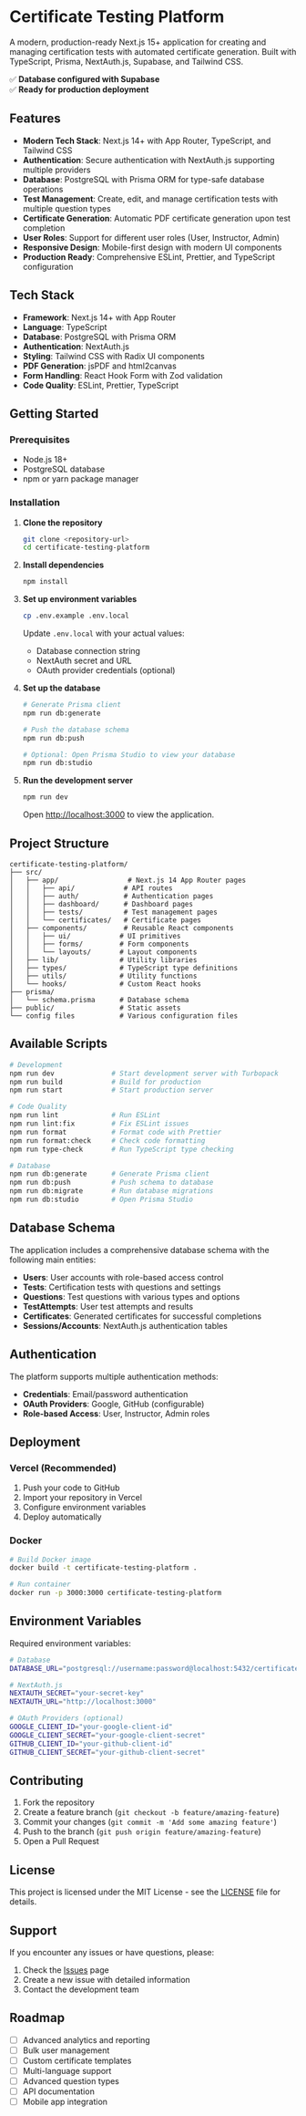 # Certificate Testing Platform

A modern, production-ready Next.js 15+ application for creating and managing certification tests with automated certificate generation. Built with TypeScript, Prisma, NextAuth.js, Supabase, and Tailwind CSS.

✅ **Database configured with Supabase**  
✅ **Ready for production deployment**

## Features

- **Modern Tech Stack**: Next.js 14+ with App Router, TypeScript, and Tailwind CSS
- **Authentication**: Secure authentication with NextAuth.js supporting multiple providers
- **Database**: PostgreSQL with Prisma ORM for type-safe database operations
- **Test Management**: Create, edit, and manage certification tests with multiple question types
- **Certificate Generation**: Automatic PDF certificate generation upon test completion
- **User Roles**: Support for different user roles (User, Instructor, Admin)
- **Responsive Design**: Mobile-first design with modern UI components
- **Production Ready**: Comprehensive ESLint, Prettier, and TypeScript configuration

## Tech Stack

- **Framework**: Next.js 14+ with App Router
- **Language**: TypeScript
- **Database**: PostgreSQL with Prisma ORM
- **Authentication**: NextAuth.js
- **Styling**: Tailwind CSS with Radix UI components
- **PDF Generation**: jsPDF and html2canvas
- **Form Handling**: React Hook Form with Zod validation
- **Code Quality**: ESLint, Prettier, TypeScript

## Getting Started

### Prerequisites

- Node.js 18+
- PostgreSQL database
- npm or yarn package manager

### Installation

1. **Clone the repository**

   ```bash
   git clone <repository-url>
   cd certificate-testing-platform
   ```

2. **Install dependencies**

   ```bash
   npm install
   ```

3. **Set up environment variables**

   ```bash
   cp .env.example .env.local
   ```

   Update `.env.local` with your actual values:
   - Database connection string
   - NextAuth secret and URL
   - OAuth provider credentials (optional)

4. **Set up the database**

   ```bash
   # Generate Prisma client
   npm run db:generate

   # Push the database schema
   npm run db:push

   # Optional: Open Prisma Studio to view your database
   npm run db:studio
   ```

5. **Run the development server**

   ```bash
   npm run dev
   ```

   Open [http://localhost:3000](http://localhost:3000) to view the application.

## Project Structure

```
certificate-testing-platform/
├── src/
│   ├── app/                 # Next.js 14 App Router pages
│   │   ├── api/            # API routes
│   │   ├── auth/           # Authentication pages
│   │   ├── dashboard/      # Dashboard pages
│   │   ├── tests/          # Test management pages
│   │   └── certificates/   # Certificate pages
│   ├── components/         # Reusable React components
│   │   ├── ui/            # UI primitives
│   │   ├── forms/         # Form components
│   │   └── layouts/       # Layout components
│   ├── lib/               # Utility libraries
│   ├── types/             # TypeScript type definitions
│   ├── utils/             # Utility functions
│   └── hooks/             # Custom React hooks
├── prisma/
│   └── schema.prisma      # Database schema
├── public/                # Static assets
└── config files           # Various configuration files
```

## Available Scripts

```bash
# Development
npm run dev              # Start development server with Turbopack
npm run build            # Build for production
npm run start            # Start production server

# Code Quality
npm run lint             # Run ESLint
npm run lint:fix         # Fix ESLint issues
npm run format           # Format code with Prettier
npm run format:check     # Check code formatting
npm run type-check       # Run TypeScript type checking

# Database
npm run db:generate      # Generate Prisma client
npm run db:push          # Push schema to database
npm run db:migrate       # Run database migrations
npm run db:studio        # Open Prisma Studio
```

## Database Schema

The application includes a comprehensive database schema with the following main entities:

- **Users**: User accounts with role-based access control
- **Tests**: Certification tests with questions and settings
- **Questions**: Test questions with various types and options
- **TestAttempts**: User test attempts and results
- **Certificates**: Generated certificates for successful completions
- **Sessions/Accounts**: NextAuth.js authentication tables

## Authentication

The platform supports multiple authentication methods:

- **Credentials**: Email/password authentication
- **OAuth Providers**: Google, GitHub (configurable)
- **Role-based Access**: User, Instructor, Admin roles

## Deployment

### Vercel (Recommended)

1. Push your code to GitHub
2. Import your repository in Vercel
3. Configure environment variables
4. Deploy automatically

### Docker

```bash
# Build Docker image
docker build -t certificate-testing-platform .

# Run container
docker run -p 3000:3000 certificate-testing-platform
```

## Environment Variables

Required environment variables:

```bash
# Database
DATABASE_URL="postgresql://username:password@localhost:5432/certificate_testing_db"

# NextAuth.js
NEXTAUTH_SECRET="your-secret-key"
NEXTAUTH_URL="http://localhost:3000"

# OAuth Providers (optional)
GOOGLE_CLIENT_ID="your-google-client-id"
GOOGLE_CLIENT_SECRET="your-google-client-secret"
GITHUB_CLIENT_ID="your-github-client-id"
GITHUB_CLIENT_SECRET="your-github-client-secret"
```

## Contributing

1. Fork the repository
2. Create a feature branch (`git checkout -b feature/amazing-feature`)
3. Commit your changes (`git commit -m 'Add some amazing feature'`)
4. Push to the branch (`git push origin feature/amazing-feature`)
5. Open a Pull Request

## License

This project is licensed under the MIT License - see the [LICENSE](LICENSE) file for details.

## Support

If you encounter any issues or have questions, please:

1. Check the [Issues](https://github.com/your-repo/certificate-testing-platform/issues) page
2. Create a new issue with detailed information
3. Contact the development team

## Roadmap

- [ ] Advanced analytics and reporting
- [ ] Bulk user management
- [ ] Custom certificate templates
- [ ] Multi-language support
- [ ] Advanced question types
- [ ] API documentation
- [ ] Mobile app integration
